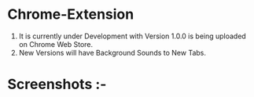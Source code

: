 # Chrome-Extension

1. It is currently under Development with Version 1.0.0 is being uploaded on Chrome Web Store.
2. New Versions will have Background Sounds to New Tabs.

# Screenshots :-